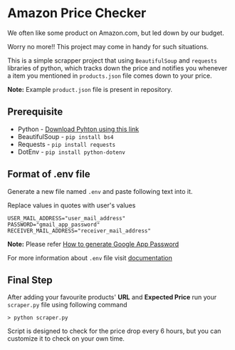 # Amazon Price Checker

We often like some product on Amazon.com, but led down by our budget.

Worry no more!! This project may come in handy for such situations.

This is a simple scrapper project that using `BeautifulSoup` and `requests` libraries of python, which tracks down the price and notifies you whenever a item you mentioned in `products.json` file comes down to your price.

**Note:** Example `product.json` file is present in repository.

## Prerequisite

* Python - [Download Pyhton using this link](https://www.python.org/downloads/)
* BeautifulSoup - `pip install bs4`
* Requests - `pip install requests`
* DotEnv - `pip install python-dotenv`

## Format of .env file

Generate a new file named `.env` and paste following text into it.

Replace values in quotes with user's values

```
USER_MAIL_ADDRESS="user_mail_address"
PASSWORD="gmail_app_password"
RECEIVER_MAIL_ADDRESS="receiver_mail_address"
```

**Note:** Please refer [How to generate Google App Password](https://support.google.com/mail/answer/185833?hl=en-GB)

For more information about `.env` file visit [documentation](https://pypi.org/project/python-dotenv/)


## Final Step

After adding your favourite products' **URL** and **Expected Price** run your `scraper.py` file using following command

```
> python scraper.py
```

Script is designed to check for the price drop every 6 hours, but you can customize it to check on your own time.